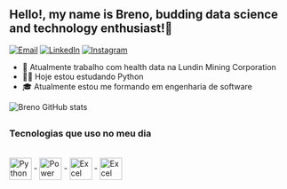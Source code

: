 ## Hello!, my name is Breno, budding data science and technology enthusiast!👋
[![Email](https://img.shields.io/badge/Gmail-D14836?style=for-the-badge&logo=gmail&logoColor=white)](mailto:breno.wilio167@gmail.com)
[![LinkedIn](https://img.shields.io/badge/LinkedIn-0077B5?style=for-the-badge&logo=linkedin&logoColor=white)](https://www.linkedin.com/in/-breno-pereira/)
[![Instagram](https://img.shields.io/badge/Instagram-E4405F?style=for-the-badge&logo=instagram&logoColor=white)](https://www.instagram.com/breno_wp/)
- 💼 Atualmente trabalho com health data na Lundin Mining Corporation
- 👨‍🎓 Hoje estou estudando Python
- 🎓 Atualmente estou me formando em engenharia de software


![Breno GitHub stats](https://github-readme-stats.vercel.app/api?username=BrenoWilio&show_icons=true&theme=tokyonight)

##

### Tecnologias que uso no meu dia
<div style="display: inline_block"><br/>
<img align="center" alt="Python" height="40" src="https://upload.wikimedia.org/wikipedia/commons/thumb/c/c3/Python-logo-notext.svg/1869px-Python-logo-notext.svg.png"/>
-
<img align="center" alt="Power BI" height="40" src="https://upload.wikimedia.org/wikipedia/commons/thumb/c/cf/New_Power_BI_Logo.svg/900px-New_Power_BI_Logo.svg.png"/>
 -
  <img align="center" alt="Excel" height="40" src="https://upload.wikimedia.org/wikipedia/commons/3/34/Microsoft_Office_Excel_%282019%E2%80%93present%29.svg"/>
 -
  <img align="center" alt="Excel" height="40" src="https://www.mindtek.com.br/wp-content/uploads/2022/06/Power_Automate_256x256.png?x16326"/>
</div><br/>

##

